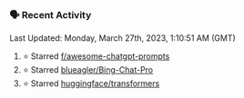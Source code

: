 ### 🗣 Recent Activity

<!--RECENT_ACTIVITY:last_update-->
Last Updated: Monday, March 27th, 2023, 1:10:51 AM (GMT)
<!--RECENT_ACTIVITY:last_update_end-->
<!--RECENT_ACTIVITY:start-->
1. ⭐ Starred [f/awesome-chatgpt-prompts](https://github.com/f/awesome-chatgpt-prompts)
2. ⭐ Starred [blueagler/Bing-Chat-Pro](https://github.com/blueagler/Bing-Chat-Pro)
3. ⭐ Starred [huggingface/transformers](https://github.com/huggingface/transformers)
<!--RECENT_ACTIVITY:end-->
